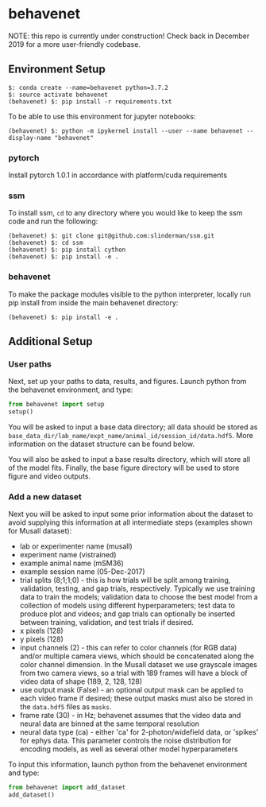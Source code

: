 # behavenet

NOTE: this repo is currently under construction! Check back in December 2019 for a more 
user-friendly codebase.

## Environment Setup
```
$: conda create --name=behavenet python=3.7.2
$: source activate behavenet
(behavenet) $: pip install -r requirements.txt
```
To be able to use this environment for jupyter notebooks:
```
(behavenet) $: python -m ipykernel install --user --name behavenet --display-name "behavenet"
``` 

### pytorch

Install pytorch 1.0.1 in accordance with platform/cuda requirements

### ssm

To install ssm, `cd` to any directory where you would like to keep the ssm code and run the 
following:

```
(behavenet) $: git clone git@github.com:slinderman/ssm.git
(behavenet) $: cd ssm
(behavenet) $: pip install cython
(behavenet) $: pip install -e .
```

### behavenet

To make the package modules visible to the python interpreter, locally run pip 
install from inside the main behavenet directory:

```
(behavenet) $: pip install -e .
```

## Additional Setup

### User paths

Next, set up your paths to data, results, and figures. Launch python from the behavenet 
environment, and type:

```python
from behavenet import setup
setup()
```

You will be asked to input a base data directory; all data should be stored as 
`base_data_dir/lab_name/expt_name/animal_id/session_id/data.hdf5`. More information on the dataset 
structure can be found below.

You will also be asked to input a base results directory, which will store all of the model fits. 
Finally, the base figure directory will be used to store figure and video outputs. 

### Add a new dataset

Next you will be asked to input some prior information about the dataset to avoid supplying this 
information at all intermediate steps (examples shown for Musall dataset):

* lab or experimenter name (musall)
* experiment name (vistrained)
* example animal name (mSM36)
* example session name (05-Dec-2017)
* trial splits (8;1;1;0) - this is how trials will be split among training, validation, testing, 
and gap trials, respectively. Typically we use training data to train the models; validation data
to choose the best model from a collection of models using different hyperparameters; test data to
produce plot and videos; and gap trials can optionally be inserted between training, validation, 
and test trials if desired.
* x pixels (128)
* y pixels (128)
* input channels (2) - this can refer to color channels (for RGB data) and/or multiple camera 
views, which should be concatenated along the color channel dimension. In the Musall dataset we use
grayscale images from two camera views, so a trial with 189 frames will have a block of video data
of shape (189, 2, 128, 128)
* use output mask (False) - an optional output mask can be applied to each video frame if desired;
these output masks must also be stored in the `data.hdf5` files as `masks`.
* frame rate (30) - in Hz; behavenet assumes that the video data and neural data are binned at the 
same temporal resolution
* neural data type (ca) - either 'ca' for 2-photon/widefield data, or 'spikes' for ephys data. This 
parameter controls the noise distribution for encoding models, as well as several other model 
hyperparameters

To input this information, launch python from the behavenet environment and type:

```python
from behavenet import add_dataset
add_dataset()
```

